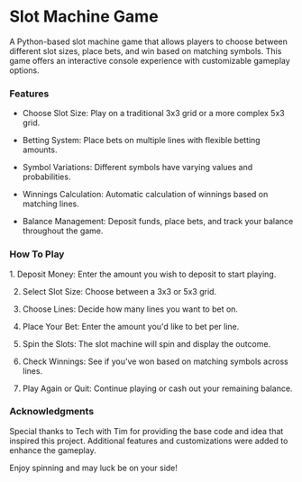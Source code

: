 <h1>Slot Machine Game</h1>

A Python-based slot machine game that allows players to choose between different slot sizes, place bets, and win based on matching symbols. This game offers an interactive console experience with customizable gameplay options. 

<h3>Features</h3>

- Choose Slot Size: Play on a traditional 3x3 grid or a more complex 5x3 grid.
  
- Betting System: Place bets on multiple lines with flexible betting amounts.

- Symbol Variations: Different symbols have varying values and probabilities.
 
- Winnings Calculation: Automatic calculation of winnings based on matching lines.

- Balance Management: Deposit funds, place bets, and track your balance throughout the game.
  

<h3>How To Play</h3>
1. Deposit Money: Enter the amount you wish to deposit to start playing. 

2. Select Slot Size: Choose between a 3x3 or 5x3 grid.

3. Choose Lines: Decide how many lines you want to bet on.

4. Place Your Bet: Enter the amount you'd like to bet per line.

5. Spin the Slots: The slot machine will spin and display the outcome. 

6. Check Winnings: See if you've won based on matching symbols across lines.

7. Play Again or Quit: Continue playing or cash out your remaining balance. 


<h3>Acknowledgments</h3>

Special thanks to Tech with Tim for providing the base code and idea that inspired this project. Additional features and customizations were added to enhance the gameplay.



Enjoy spinning and may luck be on your side!






